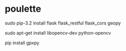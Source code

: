 # poulette

sudo pip-3.2 install flask flask_restful flask_cors geopy

sudo apt-get install libopencv-dev python-opencv

pip install gpxpy

